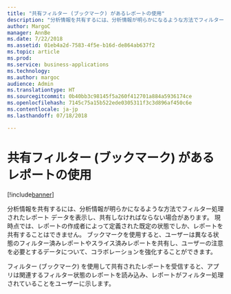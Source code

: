 ```yaml
---
title: "共有フィルター (ブックマーク) があるレポートの使用"
description: "分析情報を共有するには、分析情報が明らかになるような方法でフィルター処理されたレポート データを表示しなければならない場合があります。"
author: MargoC
manager: AnnBe
ms.date: 7/22/2018
ms.assetid: 01eb4a2d-7583-4f5e-b16d-de864ab637f2
ms.topic: article
ms.prod: 
ms.service: business-applications
ms.technology: 
ms.author: margoc
audience: Admin
ms.translationtype: HT
ms.sourcegitcommit: 0b40bb3c98145f5a260f412701a884a5936174ce
ms.openlocfilehash: 7145c75a15b522ede0305311f3c3d896af450c6e
ms.contentlocale: ja-jp
ms.lasthandoff: 07/18/2018

---
```

# <a name="consuming-reports-with-shared-filters-bookmarks"></a>共有フィルター (ブックマーク) があるレポートの使用


[!include[banner](../../../includes/banner.md)]

分析情報を共有するには、分析情報が明らかになるような方法でフィルター処理されたレポート データを表示し、共有しなければならない場合があります。 現時点では、レポートの作成者によって定義された既定の状態でしか、レポートを共有することはできません。 ブックマークを使用すると、ユーザーは異なる状態のフィルター済みレポートやスライス済みレポートを共有し、ユーザーの注意を必要とするデータについて、コラボレーションを強化することができます。 

フィルター (ブックマーク) を使用して共有されたレポートを受信すると、アプリは関連するフィルター状態のレポートを読み込み、レポートがフィルター処理されていることをユーザーに示します。

